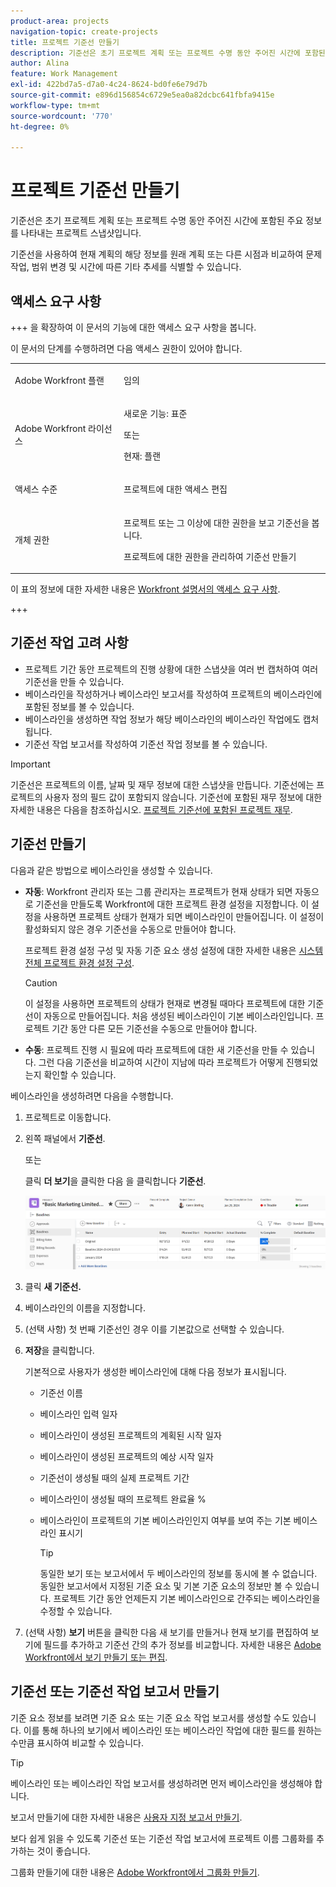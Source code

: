 ```yaml
---
product-area: projects
navigation-topic: create-projects
title: 프로젝트 기준선 만들기
description: 기준선은 초기 프로젝트 계획 또는 프로젝트 수명 동안 주어진 시간에 포함된 주요 정보를 나타내는 프로젝트 스냅샷입니다.
author: Alina
feature: Work Management
exl-id: 422bd7a5-d7a0-4c24-8624-bd0fe6e79d7b
source-git-commit: e896d156854c6729e5ea0a82dcbc641fbfa9415e
workflow-type: tm+mt
source-wordcount: '770'
ht-degree: 0%

---
```


# 프로젝트 기준선 만들기

<!-- Audited: 12/2023 -->

기준선은 초기 프로젝트 계획 또는 프로젝트 수명 동안 주어진 시간에 포함된 주요 정보를 나타내는 프로젝트 스냅샷입니다.

기준선을 사용하여 현재 계획의 해당 정보를 원래 계획 또는 다른 시점과 비교하여 문제 작업, 범위 변경 및 시간에 따른 기타 추세를 식별할 수 있습니다.

## 액세스 요구 사항

+++ 을 확장하여 이 문서의 기능에 대한 액세스 요구 사항을 봅니다.

<!--
drafted for P&P:

<table style="table-layout:auto"> 
 <col> 
 <col> 
 <tbody> 
  <tr> 
   <td role="rowheader">Adobe Workfront plan*</td> 
   <td> <p>Any</p> </td> 
  </tr> 
  <tr> 
   <td role="rowheader">Adobe Workfront license*</td> 
   <td> <p>Current license: Standard </p> 
   Or
   <p>Legacy license: Plan </p> 
   </td> 
  </tr> 
  <tr> 
   <td role="rowheader">Access level*</td> 
   <td> <p>Edit access to Projects</p> <p><b>NOTE</b>
   
   If you still don't have access, ask your Workfront administrator if they set additional restrictions in your access level. For information about access to projects, see <a href="../../../administration-and-setup/add-users/configure-and-grant-access/grant-access-projects.md" class="MCXref xref">Grant access to projects</a>. For information on how a Workfront administrator can change your access level, see <a href="../../../administration-and-setup/add-users/configure-and-grant-access/create-modify-access-levels.md" class="MCXref xref">Create or modify custom access levels</a>. </p> </td> 
  </tr> 
  <tr> 
   <td role="rowheader">Object permissions</td> 
   <td> <p>View permissions to the project or higher to view baselines</p> <p>Manage permissions to the project to create baselines</p> <p> For information about project permissions, see <a href="../../../workfront-basics/grant-and-request-access-to-objects/share-a-project.md" class="MCXref xref">Share a project in Adobe Workfront</a>.</p> <p>For information on requesting additional access, see <a href="../../../workfront-basics/grant-and-request-access-to-objects/request-access.md" class="MCXref xref">Request access to objects </a>.</p> </td> 
  </tr> 
 </tbody> 
</table>
-->

이 문서의 단계를 수행하려면 다음 액세스 권한이 있어야 합니다.

<table style="table-layout:auto"> 
 <col> 
 <col> 
 <tbody> 
  <tr> 
   <td role="rowheader">Adobe Workfront 플랜</td> 
   <td> <p>임의</p> </td> 
  </tr> 
  <tr> 
   <td role="rowheader">Adobe Workfront 라이선스</td> 
    <td><p>새로운 기능: 표준</p>
        <p>또는</p>
        <p>현재: 플랜 </p> </td> 
  </tr> 
  <tr> 
   <td role="rowheader">액세스 수준</td> 
   <td> <p>프로젝트에 대한 액세스 편집</p> </td> 
  </tr> 
  <tr> 
   <td role="rowheader">개체 권한</td> 
   <td> <p>프로젝트 또는 그 이상에 대한 권한을 보고 기준선을 봅니다.</p> <p>프로젝트에 대한 권한을 관리하여 기준선 만들기</p> </td> 
  </tr> 
 </tbody> 
</table>

이 표의 정보에 대한 자세한 내용은 [Workfront 설명서의 액세스 요구 사항](/help/quicksilver/administration-and-setup/add-users/access-levels-and-object-permissions/access-level-requirements-in-documentation.md).

+++

## 기준선 작업 고려 사항

* 프로젝트 기간 동안 프로젝트의 진행 상황에 대한 스냅샷을 여러 번 캡처하여 여러 기준선을 만들 수 있습니다.
* 베이스라인을 작성하거나 베이스라인 보고서를 작성하여 프로젝트의 베이스라인에 포함된 정보를 볼 수 있습니다.
* 베이스라인을 생성하면 작업 정보가 해당 베이스라인의 베이스라인 작업에도 캡처됩니다.
* 기준선 작업 보고서를 작성하여 기준선 작업 정보를 볼 수 있습니다.

>[!IMPORTANT]
>
>기준선은 프로젝트의 이름, 날짜 및 재무 정보에 대한 스냅샷을 만듭니다. 기준선에는 프로젝트의 사용자 정의 필드 값이 포함되지 않습니다. 기준선에 포함된 재무 정보에 대한 자세한 내용은 다음을 참조하십시오. [프로젝트 기준선에 포함된 프로젝트 재무](../../../manage-work/projects/project-finances/project-finances-included-in-project-baselines.md).

## 기준선 만들기

다음과 같은 방법으로 베이스라인을 생성할 수 있습니다.

* **자동**: Workfront 관리자 또는 그룹 관리자는 프로젝트가 현재 상태가 되면 자동으로 기준선을 만들도록 Workfront에 대한 프로젝트 환경 설정을 지정합니다. 이 설정을 사용하면 프로젝트 상태가 현재가 되면 베이스라인이 만들어집니다. 이 설정이 활성화되지 않은 경우 기준선을 수동으로 만들어야 합니다.

  프로젝트 환경 설정 구성 및 자동 기준 요소 생성 설정에 대한 자세한 내용은 [시스템 전체 프로젝트 환경 설정 구성](../../../administration-and-setup/set-up-workfront/configure-system-defaults/set-project-preferences.md).

  >[!CAUTION]
  >
  >이 설정을 사용하면 프로젝트의 상태가 현재로 변경될 때마다 프로젝트에 대한 기준선이 자동으로 만들어집니다. 처음 생성된 베이스라인이 기본 베이스라인입니다. 프로젝트 기간 동안 다른 모든 기준선을 수동으로 만들어야 합니다.

* **수동**: 프로젝트 진행 시 필요에 따라 프로젝트에 대한 새 기준선을 만들 수 있습니다. 그런 다음 기준선을 비교하여 시간이 지남에 따라 프로젝트가 어떻게 진행되었는지 확인할 수 있습니다.

베이스라인을 생성하려면 다음을 수행합니다.

1. 프로젝트로 이동합니다.
1. 왼쪽 패널에서 **기준선**.

   또는

   클릭 **더 보기**&#x200B;을 클릭한 다음 을 클릭합니다 **기준선**.

   ![프로젝트의 기준선 섹션](assets/baselines-section-on-project-with-header.png)

1. 클릭 **새 기준선.**
1. 베이스라인의 이름을 지정합니다.
1. (선택 사항) 첫 번째 기준선인 경우 이를 기본값으로 선택할 수 있습니다.
1. **저장**&#x200B;을 클릭합니다.

   기본적으로 사용자가 생성한 베이스라인에 대해 다음 정보가 표시됩니다.

   * 기준선 이름
   * 베이스라인 입력 일자
   * 베이스라인이 생성된 프로젝트의 계획된 시작 일자
   * 베이스라인이 생성된 프로젝트의 예상 시작 일자
   * 기준선이 생성될 때의 실제 프로젝트 기간
   * 베이스라인이 생성될 때의 프로젝트 완료율 %
   * 베이스라인이 프로젝트의 기본 베이스라인인지 여부를 보여 주는 기본 베이스라인 표시기

     >[!TIP]
     >
     >동일한 보기 또는 보고서에서 두 베이스라인의 정보를 동시에 볼 수 없습니다. 동일한 보고서에서 지정된 기준 요소 및 기본 기준 요소의 정보만 볼 수 있습니다. 프로젝트 기간 동안 언제든지 기본 베이스라인으로 간주되는 베이스라인을 수정할 수 있습니다.

1. (선택 사항) **보기** 버튼을 클릭한 다음 새 보기를 만들거나 현재 보기를 편집하여 보기에 필드를 추가하고 기준선 간의 추가 정보를 비교합니다. 자세한 내용은 [Adobe Workfront에서 보기 만들기 또는 편집](/help/quicksilver/reports-and-dashboards/reports/reporting-elements/create-edit-views.md).

## 기준선 또는 기준선 작업 보고서 만들기

기준 요소 정보를 보려면 기준 요소 또는 기준 요소 작업 보고서를 생성할 수도 있습니다. 이를 통해 하나의 보기에서 베이스라인 또는 베이스라인 작업에 대한 필드를 원하는 수만큼 표시하여 비교할 수 있습니다.

>[!TIP]
>
>베이스라인 또는 베이스라인 작업 보고서를 생성하려면 먼저 베이스라인을 생성해야 합니다.

보고서 만들기에 대한 자세한 내용은 [사용자 지정 보고서 만들기](../../../reports-and-dashboards/reports/creating-and-managing-reports/create-custom-report.md).

보다 쉽게 읽을 수 있도록 기준선 또는 기준선 작업 보고서에 프로젝트 이름 그룹화를 추가하는 것이 좋습니다.

그룹화 만들기에 대한 내용은 [Adobe Workfront에서 그룹화 만들기](../../../reports-and-dashboards/reports/reporting-elements/create-groupings.md).
